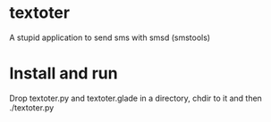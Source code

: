 # textoter
A stupid application to send sms with smsd (smstools)

# Install and run
Drop textoter.py and textoter.glade in a directory, chdir to it and then ./textoter.py
